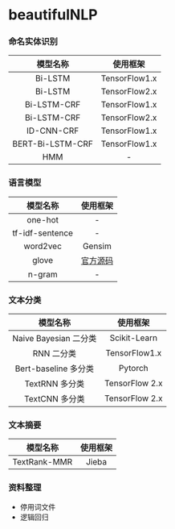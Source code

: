 # beautifulNLP
### 命名实体识别

|     模型名称     |   使用框架    |
| :--------------: | :-----------: |
|     Bi-LSTM      | TensorFlow1.x |
|     Bi-LSTM      | TensorFlow2.x |
|   Bi-LSTM-CRF    | TensorFlow1.x |
|   Bi-LSTM-CRF    | TensorFlow2.x |
|    ID-CNN-CRF    | TensorFlow1.x |
| BERT-Bi-LSTM-CRF | TensorFlow1.x |
|       HMM        |       -       |

### 语言模型

|    模型名称     |                     使用框架                     |
| :-------------: | :----------------------------------------------: |
|     one-hot     |                        -                         |
| tf-idf-sentence |                        -                         |
|    word2vec     |                      Gensim                      |
|      glove      | [官方源码](https://github.com/stanfordnlp/GloVe) |
|     n-gram      |                        -                         |

### 文本分类

|       模型名称        |    使用框架    |
| :-------------------: | :------------: |
| Naive Bayesian 二分类 |  Scikit-Learn  |
|      RNN 二分类       | TensorFlow1.x  |
| Bert-baseline 多分类  |    Pytorch     |
|    TextRNN 多分类     | TensorFlow 2.x |
|    TextCNN 多分类     | TensorFlow 2.x |

### 文本摘要

|   模型名称   | 使用框架 |
| :----------: | :------: |
| TextRank-MMR |  Jieba   |

### 资料整理

- 停用词文件
- 逻辑回归